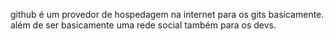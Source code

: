 
github é um provedor de hospedagem na internet para os gits basicamente.
além de ser basicamente uma rede social também para os devs.